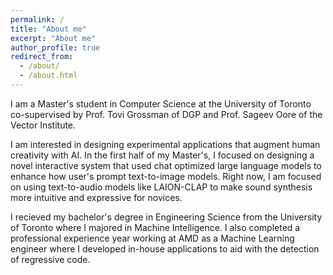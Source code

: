 ```yaml
---
permalink: /
title: "About me"
excerpt: "About me"
author_profile: true
redirect_from: 
  - /about/
  - /about.html
---
```



I am a Master's student in Computer Science at the University of Toronto co-supervised by Prof. Tovi Grossman of DGP and Prof. Sageev Oore of the Vector Institute.

I am interested in designing experimental applications that augment human creativity with AI. In the first half of my Master's, I focused on designing a novel interactive system that used chat optimized large language models to enhance how user's prompt text-to-image models. Right now, I am focused on using text-to-audio models like LAION-CLAP to make sound synthesis more intuitive and expressive for novices.

I recieved my bachelor's degree in Engineering Science from the University of Toronto where I majored in Machine Intelligence. I also completed a professional experience year working at AMD as a Machine Learning engineer where I developed in-house applications to aid with the detection of regressive code. 